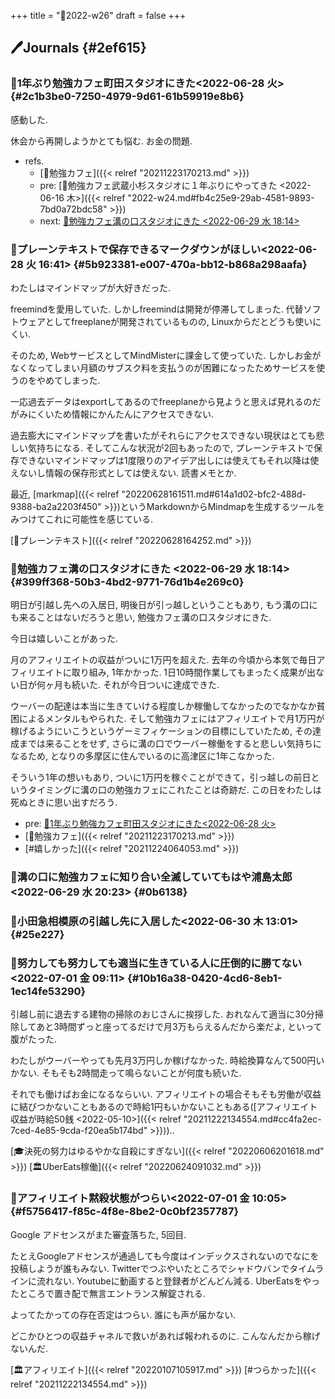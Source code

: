 +++
title = "📓2022-w26"
draft = false
+++

## 🖊Journals {#2ef615}


### 💭1年ぶり勉強カフェ町田スタジオにきた<span class="timestamp-wrapper"><span class="timestamp">&lt;2022-06-28 火&gt;</span></span> {#2c1b3be0-7250-4979-9d61-61b59919e8b6}

感動した.

休会から再開しようかとても悩む. お金の問題.

-   refs.
    -   [🔖勉強カフェ]({{< relref "20211223170213.md" >}})
    -   pre: [💭勉強カフェ武蔵小杉スタジオに１年ぶりにやってきた <2022-06-16 木>]({{< relref "2022-w24.md#fb4c25e9-29ab-4581-9893-7bd0a72bdc58" >}})
    -   next: [💭勉強カフェ溝の口スタジオにきた <2022-06-29 水 18:14>](#399ff368-50b3-4bd2-9771-76d1b4e269c0)


### 💭プレーンテキストで保存できるマークダウンがほしい<span class="timestamp-wrapper"><span class="timestamp">&lt;2022-06-28 火 16:41&gt;</span></span> {#5b923381-e007-470a-bb12-b868a298aafa}

わたしはマインドマップが大好きだった.

freemindを愛用していた. しかしfreemindは開発が停滞してしまった. 代替ソフトウェアとしてfreeplaneが開発されているものの, Linuxからだとどうも使いにくい.

そのため, WebサービスとしてMindMisterに課金して使っていた. しかしお金がなくなってしまい月額のサブスク料を支払うのが困難になったためサービスを使うのをやめてしまった.

一応過去データはexportしてあるのでfreeplaneから見ようと思えば見れるのだがみにくいため情報にかんたんにアクセスできない.

過去膨大にマインドマップを書いたがそれらにアクセスできない現状はとても悲しい気持ちになる. そしてこんな状況が2回もあったので, プレーンテキストで保存できないマインドマップは1度限りのアイデア出しには使えてもそれ以降は使えないし情報の保存形式としては使えない. 読書メモとか.

最近, [markmap]({{< relref "20220628161511.md#614a1d02-bfc2-488d-9388-ba2a2203f450" >}})というMarkdownからMindmapを生成するツールをみつけてこれに可能性を感じている.

[📝プレーンテキスト]({{< relref "20220628164252.md" >}})


### 💭勉強カフェ溝の口スタジオにきた <span class="timestamp-wrapper"><span class="timestamp">&lt;2022-06-29 水 18:14&gt;</span></span> {#399ff368-50b3-4bd2-9771-76d1b4e269c0}

明日が引越し先への入居日, 明後日が引っ越しということもあり, もう溝の口にも来ることはないだろうと思い, 勉強カフェ溝の口スタジオにきた.

今日は嬉しいことがあった.

月のアフィリエイトの収益がついに1万円を超えた. 去年の今頃から本気で毎日アフィリエイトに取り組み, 1年かかった. 1日10時間作業してもまったく成果が出ない日が何ヶ月も続いた. それが今日ついに達成できた.

ウーバーの配達は本当に生きていける程度しか稼働してなかったのでなかなか貧困によるメンタルもやられた. そして勉強カフェにはアフィリエイトで月1万円が稼げるようにいこうというゲーミフィケーションの目標にしていたため, その達成までは来ることをせず, さらに溝の口でウーバー稼働をすると悲しい気持ちになるため, となりの多摩区に住んでいるのに高津区に1年こなかった.

そういう1年の想いもあり, ついに1万円を稼ぐことができて，引っ越しの前日というタイミングに溝の口の勉強カフェにこれたことは奇跡だ. この日をわたしは死ぬときに思い出すだろう.

-   pre: [💭1年ぶり勉強カフェ町田スタジオにきた<2022-06-28 火>](#2c1b3be0-7250-4979-9d61-61b59919e8b6)
-   [🔖勉強カフェ]({{< relref "20211223170213.md" >}})
-   [#嬉しかった]({{< relref "20211224064053.md" >}})


### 💭溝の口に勉強カフェに知り合い全滅していてもはや浦島太郎<span class="timestamp-wrapper"><span class="timestamp">&lt;2022-06-29 水 20:23&gt;</span></span> {#0b6138}


### 💭小田急相模原の引越し先に入居した<span class="timestamp-wrapper"><span class="timestamp">&lt;2022-06-30 木 13:01&gt;</span></span> {#25e227}


### 💭努力しても努力しても適当に生きている人に圧倒的に勝てない<span class="timestamp-wrapper"><span class="timestamp">&lt;2022-07-01 金 09:11&gt;</span></span> {#10b16a38-0420-4cd6-8eb1-1ec14fe53290}

引越し前に退去する建物の掃除のおじさんに挨拶した. おれなんて適当に30分掃除してあと3時間ずっと座ってるだけで月3万もらえるんだから楽だよ, といって腹がたった.

わたしがウーバーやっても先月3万円しか稼げなかった. 時給換算なんて500円いかない. そもそも2時間走って鳴らないことが何度も続いた.

それでも働けばお金になるならいい. アフィリエイトの場合そもそも労働が収益に結びつかないこともあるので時給1円もいかないこともある([アフィリエイト収益が時給50銭 <2022-05-10>]({{< relref "20211222134554.md#cc4fa2ec-7ced-4e85-9cda-f20ea5b174bd" >}}))..

[🎓決死の努力はゆるやかな自殺にすぎない]({{< relref "20220606201618.md" >}}) [🏛UberEats稼働]({{< relref "20220624091032.md" >}})


### 💭アフィリエイト黙殺状態がつらい<span class="timestamp-wrapper"><span class="timestamp">&lt;2022-07-01 金 10:05&gt;</span></span> {#f5756417-f85c-4f8e-8be2-0c0bf2357787}

Google アドセンスがまた審査落ちた, 5回目.

たとえGoogleアドセンスが通過しても今度はインデックスされないのでなにを投稿しようが誰もみない. Twitterでつぶやいたところでシャドウバンでタイムラインに流れない. Youtubeに動画すると登録者がどんどん減る. UberEatsをやったところで置き配で無言エントランス解錠される.

よってたかっての存在否定はつらい. 誰にも声が届かない.

どこかひとつの収益チャネルで救いがあれば報われるのに. こんなんだから稼げないんだ.

[🏛アフィリエイト]({{< relref "20220107105917.md" >}}) [#つらかった]({{< relref "20211222134554.md" >}})
